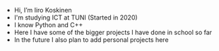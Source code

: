 - Hi, I’m Iiro Koskinen
- I'm studying ICT at TUNI (Started in 2020)
- I know Python and C++
- Here I have some of the bigger projects I have done in school so far
- In the future I also plan to add personal projects here

<!---
koskine/koskine is a ✨ special ✨ repository because its `README.md` (this file) appears on your GitHub profile.
You can click the Preview link to take a look at your changes.
--->
